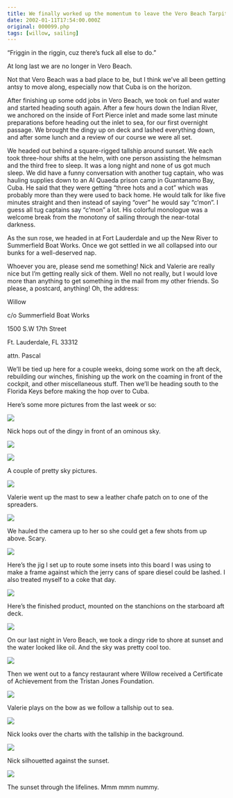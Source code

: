```yaml
---
title: We finally worked up the momentum to leave the Vero Beach Tarpits and headed south, experiencing our first overnight passage at sea
date: 2002-01-11T17:54:00.000Z
original: 000099.php
tags: [willow, sailing]
---
```


“Friggin in the riggin, cuz there’s fuck all else to do.”

At long last we are no longer in Vero Beach.

Not that Vero Beach was a bad place to be, but I think we’ve all been getting antsy to move along, especially now that Cuba is on the horizon.

After finishing up some odd jobs in Vero Beach, we took on fuel and water and started heading south again. After a few hours down the Indian River, we anchored on the inside of Fort Pierce inlet and made some last minute preparations before heading out the inlet to sea, for our first overnight passage. We brought the dingy up on deck and lashed everything down, and after some lunch and a review of our course we were all set.

We headed out behind a square-rigged tallship around sunset. We each took three-hour shifts at the helm, with one person assisting the helmsman and the third free to sleep. It was a long night and none of us got much sleep. We did have a funny conversation with another tug captain, who was hauling supplies down to an Al Quaeda prison camp in Guantanamo Bay, Cuba. He said that they were getting “three hots and a cot” which was probably more than they were used to back home. He would talk for like five minutes straight and then instead of saying “over” he would say “c’mon”. I guess all tug captains say “c’mon” a lot. His colorful monologue was a welcome break from the monotony of sailing through the near-total darkness.

As the sun rose, we headed in at Fort Lauderdale and up the New River to Summerfield Boat Works. Once we got settled in we all collapsed into our bunks for a well-deserved nap.

Whoever you are, please send me something! Nick and Valerie are really nice but I’m getting really sick of them. Well no not really, but I would love more than anything to get something in the mail from my other friends. So please, a postcard, anything! Oh, the address:

Willow

c/o Summerfield Boat Works

1500 S.W 17th Street

Ft. Lauderdale, FL 33312

attn. Pascal

We’ll be tied up here for a couple weeks, doing some work on the aft deck, rebuilding our winches, finishing up the work on the coaming in front of the cockpit, and other miscellaneous stuff. Then we’ll be heading south to the Florida Keys before making the hop over to Cuba.

Here’s some more pictures from the last week or so:

<p class="polaroid"><img src="./nick-dingy-clouds.jpg" /></p>
Nick hops out of the dingy in front of an ominous sky.

<p class="polaroid"><img src="./prettysky-01.jpg" /></p>

<p class="polaroid"><img src="./prettysky-02.jpg" /></p>
A couple of pretty sky pictures.

<p class="polaroid"><img src="./val-intherigging.jpg" /></p>
Valerie went up the mast to sew a leather chafe patch on to one of the spreaders.

<p class="polaroid"><img src="./viewfromuphere.jpg" /></p>
We hauled the camera up to her so she could get a few shots from up above. Scary.

<p class="polaroid"><img src="./thejig.jpg" /></p>
Here’s the jig I set up to route some insets into this board I was using to make a frame against which the jerry cans of spare diesel could be lashed. I also treated myself to a coke that day.

<p class="polaroid"><img src="./diesel-board.jpg" /></p>
Here’s the finished product, mounted on the stanchions on the starboard aft deck.

<p class="polaroid"><img src="./dingy-ripples.jpg" /></p>
On our last night in Vero Beach, we took a dingy ride to shore at sunset and the water looked like oil. And the sky was pretty cool too.

<p class="polaroid"><img src="./certificateofachievement.jpg" /></p>
Then we went out to a fancy restaurant where Willow received a Certificate of Achievement from the Tristan Jones Foundation.

<p class="polaroid"><img src="./val-tallship.jpg" /></p>
Valerie plays on the bow as we follow a tallship out to sea.

<p class="polaroid"><img src="./nick-tallship.jpg" /></p>
Nick looks over the charts with the tallship in the background.

<p class="polaroid"><img src="./nick-sunset.jpg" /></p>
Nick silhouetted against the sunset.

<p class="polaroid"><img src="./sunset-lifelines.jpg" /></p>
The sunset through the lifelines. Mmm mmm nummy.

